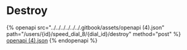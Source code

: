 # Destroy

{% openapi src="../../../../../../.gitbook/assets/openapi (4).json" path="/users/{id}/speed_dial_8/{dial_id}/destroy" method="post" %}
[openapi (4).json](<../../../../../../.gitbook/assets/openapi (4).json>)
{% endopenapi %}
